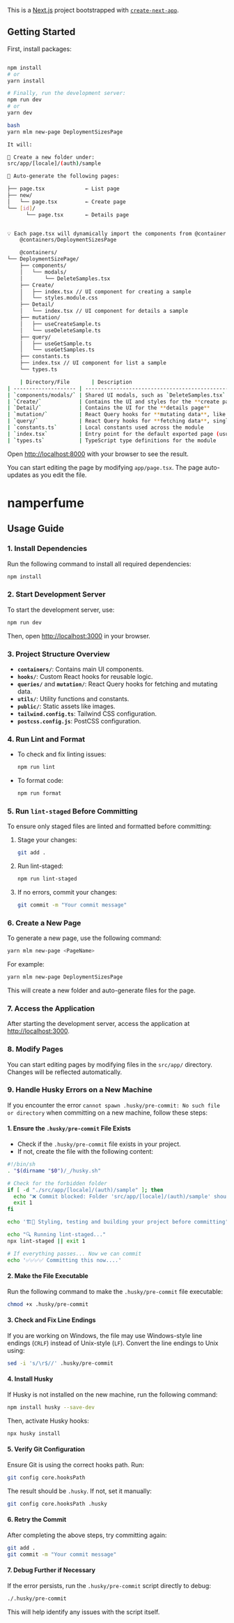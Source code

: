 This is a [Next.js](https://nextjs.org/) project bootstrapped with [`create-next-app`](https://github.com/vercel/next.js/tree/canary/packages/create-next-app).

## Getting Started

First, install packages:

```bash

npm install
# or
yarn install

# Finally, run the development server:
npm run dev
# or
yarn dev

bash
yarn mlm new-page DeploymentSizesPage

It will:

🔨 Create a new folder under:
src/app/[locale]/(auth)/sample

📂 Auto-generate the following pages:

├── page.tsx             ← List page
├── new/
│   └── page.tsx         ← Create page
└── [id]/
      └── page.tsx       ← Details page


💡 Each page.tsx will dynamically import the components from @container root:
    @containers/DeploymentSizesPage

    @containers/
└── DeploymentSizePage/
    ├── components/
    │   └── modals/
    │       └── DeleteSamples.tsx
    ├── Create/
    │   ├── index.tsx // UI component for creating a sample
    │   └── styles.module.css
    ├── Detail/
    │   └── index.tsx // UI component for details a sample
    ├── mutation/
    │   ├── useCreateSample.ts
    │   └── useDeleteSample.ts
    ├── query/
    │   ├── useGetSample.ts
    │   └── useGetSamples.ts
    ├── constants.ts
    ├── index.tsx // UI component for list a sample
    └── types.ts

    | Directory/File       | Description                                                         |
| -------------------- | ------------------------------------------------------------------- |
| `components/modals/` | Shared UI modals, such as `DeleteSamples.tsx`                       |
| `Create/`            | Contains the UI and styles for the **create page**                  |
| `Detail/`            | Contains the UI for the **details page**                            |
| `mutation/`          | React Query hooks for **mutating data**, like create and delete     |
| `query/`             | React Query hooks for **fetching data**, single or multiple samples |
| `constants.ts`       | Local constants used across the module                              |
| `index.tsx`          | Entry point for the default exported page (usually the list page)   |
| `types.ts`           | TypeScript type definitions for the module                          |


```

Open [http://localhost:8000](http://localhost:8000) with your browser to see the result.

You can start editing the page by modifying `app/page.tsx`. The page auto-updates as you edit the file.

# namperfume

## Usage Guide

### 1. Install Dependencies

Run the following command to install all required dependencies:

```bash
npm install
```

### 2. Start Development Server

To start the development server, use:

```bash
npm run dev
```

Then, open [http://localhost:3000](http://localhost:3000) in your browser.

### 3. Project Structure Overview

- **`containers/`**: Contains main UI components.
- **`hooks/`**: Custom React hooks for reusable logic.
- **`queries/`** and **`mutation/`**: React Query hooks for fetching and mutating data.
- **`utils/`**: Utility functions and constants.
- **`public/`**: Static assets like images.
- **`tailwind.config.ts`**: Tailwind CSS configuration.
- **`postcss.config.js`**: PostCSS configuration.

### 4. Run Lint and Format

- To check and fix linting issues:
  ```bash
  npm run lint
  ```
- To format code:
  ```bash
  npm run format
  ```

### 5. Run `lint-staged` Before Committing

To ensure only staged files are linted and formatted before committing:

1. Stage your changes:
   ```bash
   git add .
   ```
2. Run lint-staged:
   ```bash
   npm run lint-staged
   ```
3. If no errors, commit your changes:
   ```bash
   git commit -m "Your commit message"
   ```

### 6. Create a New Page

To generate a new page, use the following command:

```bash
yarn mlm new-page <PageName>
```

For example:

```bash
yarn mlm new-page DeploymentSizesPage
```

This will create a new folder and auto-generate files for the page.

### 7. Access the Application

After starting the development server, access the application at [http://localhost:3000](http://localhost:3000).

### 8. Modify Pages

You can start editing pages by modifying files in the `src/app/` directory. Changes will be reflected automatically.

### 9. Handle Husky Errors on a New Machine

If you encounter the error `cannot spawn .husky/pre-commit: No such file or directory` when committing on a new machine, follow these steps:

#### 1. Ensure the `.husky/pre-commit` File Exists

- Check if the `.husky/pre-commit` file exists in your project.
- If not, create the file with the following content:

```bash
#!/bin/sh
. "$(dirname "$0")/_/husky.sh"

# Check for the forbidden folder
if [ -d "./src/app/[locale]/(auth)/sample" ]; then
  echo "❌ Commit blocked: Folder 'src/app/[locale]/(auth)/sample' should not exist. Please correct UI URL before committing"
  exit 1
fi

echo '🏗️👷 Styling, testing and building your project before committing'

echo "🔍 Running lint-staged..."
npx lint-staged || exit 1

# If everything passes... Now we can commit
echo '✅✅✅✅ Committing this now....'
```

#### 2. Make the File Executable

Run the following command to make the `.husky/pre-commit` file executable:

```bash
chmod +x .husky/pre-commit
```

#### 3. Check and Fix Line Endings

If you are working on Windows, the file may use Windows-style line endings (`CRLF`) instead of Unix-style (`LF`). Convert the line endings to Unix using:

```bash
sed -i 's/\r$//' .husky/pre-commit
```

#### 4. Install Husky

If Husky is not installed on the new machine, run the following command:

```bash
npm install husky --save-dev
```

Then, activate Husky hooks:

```bash
npx husky install
```

#### 5. Verify Git Configuration

Ensure Git is using the correct hooks path. Run:

```bash
git config core.hooksPath
```

The result should be `.husky`. If not, set it manually:

```bash
git config core.hooksPath .husky
```

#### 6. Retry the Commit

After completing the above steps, try committing again:

```bash
git add .
git commit -m "Your commit message"
```

#### 7. Debug Further if Necessary

If the error persists, run the `.husky/pre-commit` script directly to debug:

```bash
./.husky/pre-commit
```

This will help identify any issues with the script itself.
